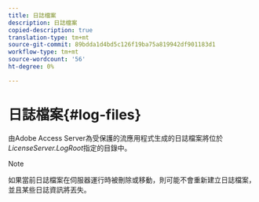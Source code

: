 ```yaml
---
title: 日誌檔案
description: 日誌檔案
copied-description: true
translation-type: tm+mt
source-git-commit: 89bdda1d4bd5c126f19ba75a819942df901183d1
workflow-type: tm+mt
source-wordcount: '56'
ht-degree: 0%

---
```



# 日誌檔案{#log-files}

由Adobe Access Server為受保護的流應用程式生成的日誌檔案將位於&#x200B;*LicenseServer.LogRoot*&#x200B;指定的目錄中。

>[!NOTE]
>
>如果當前日誌檔案在伺服器運行時被刪除或移動，則可能不會重新建立日誌檔案，並且某些日誌資訊將丟失。

